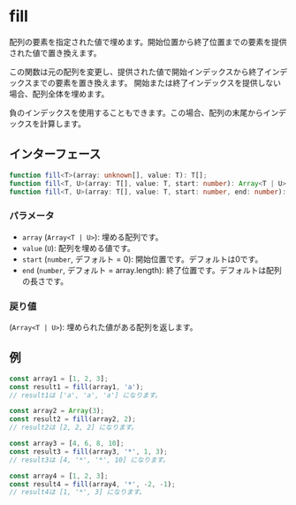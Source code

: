 # fill

配列の要素を指定された値で埋めます。開始位置から終了位置までの要素を提供された値で置き換えます。

この関数は元の配列を変更し、提供された値で開始インデックスから終了インデックスまでの要素を置き換えます。
開始または終了インデックスを提供しない場合、配列全体を埋めます。

負のインデックスを使用することもできます。この場合、配列の末尾からインデックスを計算します。

## インターフェース

```typescript
function fill<T>(array: unknown[], value: T): T[];
function fill<T, U>(array: T[], value: T, start: number): Array<T | U>;
function fill<T, U>(array: T[], value: T, start: number, end: number): Array<T | U>;
```

### パラメータ

- `array` (`Array<T | U>`): 埋める配列です。
- `value` (`U`): 配列を埋める値です。
- `start` (`number`, デフォルト = 0): 開始位置です。デフォルトは0です。
- `end` (`number`, デフォルト = array.length): 終了位置です。デフォルトは配列の長さです。

### 戻り値

(`Array<T | U>`): 埋められた値がある配列を返します。

## 例

```typescript
const array1 = [1, 2, 3];
const result1 = fill(array1, 'a');
// result1は ['a', 'a', 'a'] になります。

const array2 = Array(3);
const result2 = fill(array2, 2);
// result2は [2, 2, 2] になります。

const array3 = [4, 6, 8, 10];
const result3 = fill(array3, '*', 1, 3);
// result3は [4, '*', '*', 10] になります。

const array4 = [1, 2, 3];
const result4 = fill(array4, '*', -2, -1);
// result4は [1, '*', 3] になります。
```
